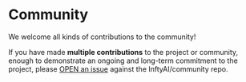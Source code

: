 # Community

We welcome all kinds of contributions to the community!

If you have made **multiple contributions** to the project or community, enough to demonstrate an ongoing and long-term commitment to the project,
please [OPEN an issue](https://github.com/InftyAI/community/issues) against the InftyAI/community repo.
